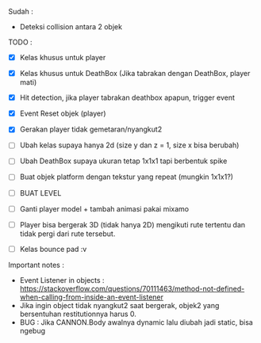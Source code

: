 Sudah :
- Deteksi collision antara 2 objek

TODO :

- [x] Kelas khusus untuk player 
- [X] Kelas khusus untuk DeathBox (Jika tabrakan dengan DeathBox, player mati)
- [X] Hit detection, jika player tabrakan deathbox apapun, trigger event
- [X] Event Reset objek (player)
- [X] Gerakan player tidak gemetaran/nyangkut2
- [ ] Ubah kelas supaya hanya 2d (size y dan z = 1, size x bisa berubah)
- [ ] Ubah DeathBox supaya ukuran tetap 1x1x1 tapi berbentuk spike
- [ ] Buat objek platform dengan tekstur yang repeat (mungkin 1x1x1?)

- [ ] BUAT LEVEL


- [ ] Ganti player model + tambah animasi pakai mixamo
- [ ] Player bisa bergerak 3D (tidak hanya 2D) mengikuti rute tertentu dan tidak pergi dari rute tersebut.
- [ ] Kelas bounce pad :v


Important notes :

- Event Listener in objects : https://stackoverflow.com/questions/70111463/method-not-defined-when-calling-from-inside-an-event-listener
- Jika ingin object tidak nyangkut2 saat bergerak, objek2 yang bersentuhan restitutionnya harus 0.
- BUG : Jika CANNON.Body awalnya dynamic lalu diubah jadi static, bisa ngebug